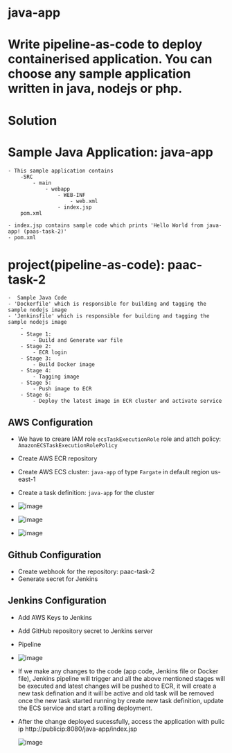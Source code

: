 # java-app
# Write pipeline-as-code to deploy containerised application. You can choose any sample application written in java, nodejs or php. 

# Solution

# Sample Java Application: java-app
    - This sample application contains 
        -SRC
            - main
                - webapp
                    - WEB-INF
                        - web.xml
                    - index.jsp
        pom.xml

    - index.jsp contains sample code which prints 'Hello World from java-app! (paas-task-2)'
    - pom.xml


# project(pipeline-as-code): paac-task-2
    -  Sample Java Code
    - 'Dockerfile' which is responsible for building and tagging the sample nodejs image
    - 'Jenkinsfile' which is responsible for building and tagging the sample nodejs image
        - 
        - Stage 1:
            - Build and Generate war file 
        - Stage 2:
            - ECR login
        - Stage 3:
            - Build Docker image
        - Stage 4:
            - Tagging image
        - Stage 5:
            - Push image to ECR
        - Stage 6:
            - Deploy the latest image in ECR cluster and activate service

## AWS Configuration

-   We have to creare IAM role  `ecsTaskExecutionRole` role and attch policy: `AmazonECSTaskExecutionRolePolicy` 
-   Create AWS ECR repository
-   Create AWS ECS cluster: `java-app`   of type `Fargate` in default region us-east-1
-   Create a task definition: `java-app` for the cluster

-   ![image](https://user-images.githubusercontent.com/18718672/133916407-47d2e4a6-eabc-4091-bea4-d1a51561b080.png)

-   ![image](https://user-images.githubusercontent.com/18718672/133916563-b7903b70-103b-4e6b-b9f3-4dc6f8d0d775.png)

-   ![image](https://user-images.githubusercontent.com/18718672/133916474-f0142700-13e9-4c7b-9084-1ea596b169df.png)


##  Github Configuration

-  Create webhook for the repository: paac-task-2
-  Generate secret for Jenkins

## Jenkins Configuration
- Add AWS Keys to Jenkins
- Add GitHub repository secret to Jenkins server
- Pipeline
- ![image](https://user-images.githubusercontent.com/18718672/133916539-620e96a3-86c0-4759-9808-09513c101b05.png)



- If we make any changes to the code (app code, Jenkins file or Docker file), Jenkins pipeline will trigger and all the above mentioned stages will be executed and latest changes will be pushed to ECR, it will create a new task defination and it will be active and old task will be removed once the new task started running by create new task definition, update the ECS service and start a rolling deployment. 

- After the change deployed sucessfully, access the application with pulic ip
    http://publicip:8080/java-app/index.jsp
    
    ![image](https://user-images.githubusercontent.com/18718672/133916504-720f8bf3-2052-4669-b733-3f00ea4c1b9a.png)


